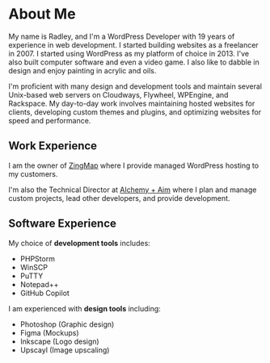 <!--
**RadGH/RadGH** is a ✨ _special_ ✨ repository because its `README.md` (this file) appears on your GitHub profile:
https://github.com/RadGH

Here are some ideas to get you started:

- 🔭 I’m currently working on ...
- 🌱 I’m currently learning ...
- 👯 I’m looking to collaborate on ...
- 🤔 I’m looking for help with ...
- 💬 Ask me about ...
- 📫 How to reach me: ...
- 😄 Pronouns: ...
- ⚡ Fun fact: ...
-->

# About Me

My name is Radley, and I'm a WordPress Developer with 19 years of experience in web development. I started building websites as a freelancer in 2007. I started using WordPress as my platform of choice in 2013. I've also built computer software and even a video game. I also like to dabble in design and enjoy painting in acrylic and oils.

I'm proficient with many design and development tools and maintain several Unix-based web servers on Cloudways, Flywheel, WPEngine, and Rackspace. My day-to-day work involves maintaining hosted websites for clients, developing custom themes and plugins, and optimizing websites for speed and performance.

## Work Experience

I am the owner of [ZingMap](https://zingmap.com/) where I provide managed WordPress hosting to my customers.

I'm also the Technical Director at [Alchemy + Aim](https://alchemyandaim.com/) where I plan and manage custom projects, lead other developers, and provide development.

## Software Experience

My choice of **development tools** includes:
- PHPStorm
- WinSCP
- PuTTY
- Notepad++
- GitHub Copilot

I am experienced with **design tools** including:
- Photoshop (Graphic design)
- Figma (Mockups)
- Inkscape (Logo design)
- Upscayl (Image upscaling)
